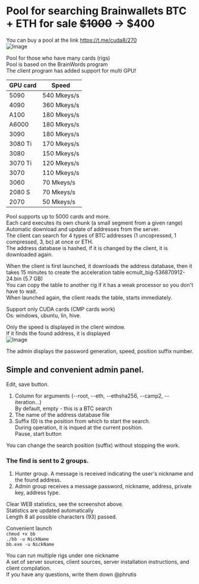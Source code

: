 # Pool for searching Brainwallets BTC + ETH for sale ~~$1000~~ -> $400<br>
You can buy a pool at the link https://t.me/cuda8/270<br>
![Image](https://github.com/user-attachments/assets/1eb9242c-7c0c-4f92-b53a-e0117a25ad62)<br>

Pool for those who have many cards (rigs)<br>
Pool is based on the BrainWords program<br>
The client program has added support for multi GPU!<br>

| GPU card | Speed |
|----------|-------------|
| 5090     | 540 Mkeys/s |
| 4090     | 360 Mkeys/s |
| A100     | 180 Mkeys/s |
| A6000    | 180 Mkeys/s |
| 3090     | 180 Mkeys/s |
| 3080 Ti  | 170 Mkeys/s |
| 3080     | 150 Mkeys/s |
| 3070 Ti  | 120 Mkeys/s |
| 3070     | 110 Mkeys/s |
| 3060     | 70 Mkeys/s |
| 2080 S   | 70 Mkeys/s |
| 2070     | 50 Mkeys/s |

Pool supports up to 5000 cards and more.<br>
Each card executes its own chunk (a small segment from a given range)<br>
Automatic download and update of addresses from the server.<br>
The client can search for 4 types of BTC addresses (1 uncopressed, 1 compressed, 3, bc) at once or ETH.<br>
The address database is hashed, if it is changed by the client, it is downloaded again.<br>

When the client is first launched, it downloads the address database, then it takes 15 minutes to create the acceleration table ecmult_big-536870912-24.bin (5.7 GB)<br>
You can copy the table to another rig if it has a weak processor so you don't have to wait.<br>
When launched again, the client reads the table, starts immediately.

Support only CUDA cards (CMP cards work)<br>
Os: windows, ubuntu, lin, hive.

Only the speed is displayed in the client window.<br>
If it finds the found address, it is displayed<br>
![Image](https://github.com/user-attachments/assets/80b744a2-2afe-44a4-a070-71e89c8f1656)

The admin displays the password generation, speed, position suffix number.

## Simple and convenient admin panel.<br>
Edit, save button.<br>
1. Column for arguments (--root, --eth, --ethsha256, --camp2, --iteration...)<br>
By default, empty - this is a BTC search<br>
2. The name of the address database file<br>
3. Suffix (0) is the position from which to start the search.<br>
During operation, it is inqued at the current position.<br>
Pause, start button<br>

You can change the search position (suffix) without stopping the work.<br>

### The find is sent to 2 groups.<br>
1. Hunter group. A message is received indicating the user's nickname and the found address.<br>
2. Admin group receives a message password, nickname, address, private key, address type.

Clear WEB statistics, see the screenshot above.<br>
Statistics are updated automatically<br>
Length 8 all possible characters (93) passed.

Convenient launch<br>
```chmod +x bb```<br>
```./bb -u NickName```<br>
```bb.exe -u NickName```

You can run multiple rigs under one nickname<br>
A set of server sources, client sources, server installation instructions, and client compilation.<br>
If you have any questions, write them down @phrutis
